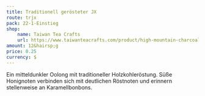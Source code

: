 ```yaml
---
title: Traditionell gerösteter JX
route: trjx
pack: 22-1-Einstieg
shop:
    name: Taiwan Tea Crafts
    url: https://www.taiwanteacrafts.com/product/high-mountain-charcoal-pit-fired-oolong-tea
amount: 12&hairsp;g
price: 0.25
currency: $
---
```

Ein mitteldunkler Oolong mit traditioneller Holzkohleröstung. Süße Honignoten verbinden sich mit deutlichen Röstnoten und erinnern stellenweise an Karamellbonbons.